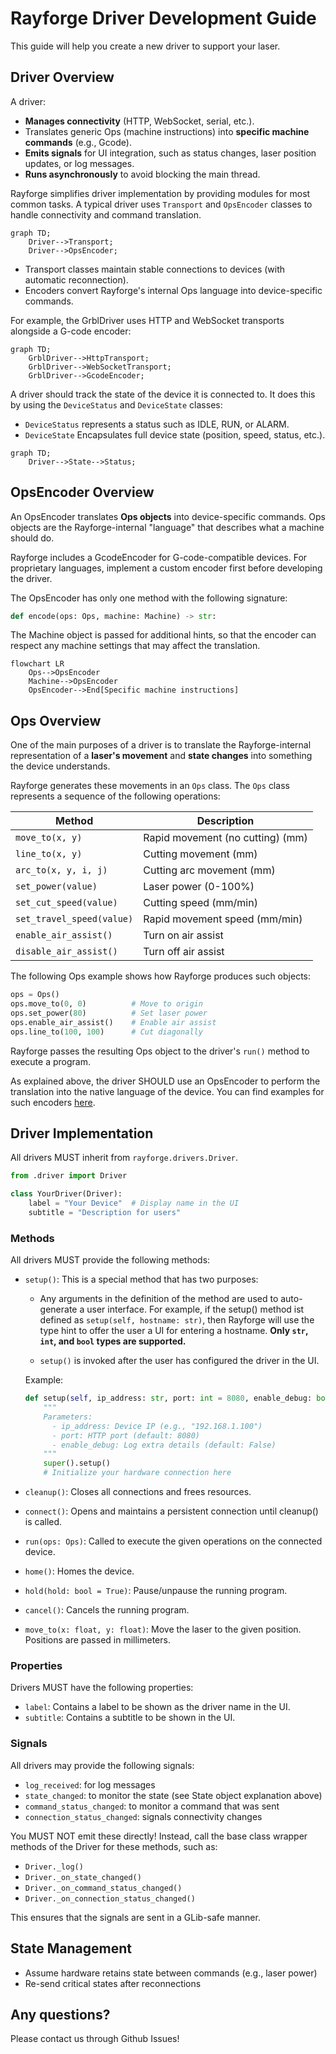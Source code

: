 # Rayforge Driver Development Guide

This guide will help you create a new driver to support your laser.

## Driver Overview

A driver:

- **Manages connectivity** (HTTP, WebSocket, serial, etc.).
- Translates generic Ops (machine instructions) into **specific machine commands**
  (e.g., Gcode).
- **Emits signals** for UI integration, such as status changes, laser position
  updates, or log messages.
- **Runs asynchronously** to avoid blocking the main thread.

Rayforge simplifies driver implementation by providing modules for most common
tasks. A typical driver uses `Transport` and `OpsEncoder` classes to handle
connectivity and command translation.

```mermaid
graph TD;
    Driver-->Transport;
    Driver-->OpsEncoder;
```

- Transport classes maintain stable connections to devices (with automatic
  reconnection).
- Encoders convert Rayforge's internal Ops language into device-specific
  commands.

For example, the GrblDriver uses HTTP and WebSocket transports alongside a
G-code encoder:

```mermaid
graph TD;
    GrblDriver-->HttpTransport;
    GrblDriver-->WebSocketTransport;
    GrblDriver-->GcodeEncoder;
```

A driver should track the state of the device it is connected to. It does this
by using the `DeviceStatus` and `DeviceState` classes:

- `DeviceStatus` represents a status such as IDLE, RUN, or ALARM.
- `DeviceState` Encapsulates full device state (position, speed, status, etc.).

```mermaid
graph TD;
    Driver-->State-->Status;
```


## OpsEncoder Overview

An OpsEncoder translates **Ops objects** into device-specific
commands. Ops objects are the Rayforge-internal "language" that
describes what a machine should do.

Rayforge includes a GcodeEncoder for G-code-compatible devices.
For proprietary languages, implement a custom encoder first before
developing the driver.

The OpsEncoder has only one method with the following signature:

```python
def encode(ops: Ops, machine: Machine) -> str:
```

The Machine object is passed for additional hints, so that the
encoder can respect any machine settings that may affect the
translation.

```mermaid
flowchart LR
    Ops-->OpsEncoder
    Machine-->OpsEncoder
    OpsEncoder-->End[Specific machine instructions]
```


## Ops Overview

One of the main purposes of a driver is to translate the Rayforge-internal
representation of a **laser's movement** and **state changes** into something the
device understands.

Rayforge generates these movements in an `Ops` class. The `Ops` class
represents a sequence of the following operations:

| Method                    | Description                                |
| ------------------------- | ------------------------------------------ |
| `move_to(x, y)`           | Rapid movement (no cutting) (mm)           |
| `line_to(x, y)`           | Cutting movement (mm)                      |
| `arc_to(x, y, i, j)`      | Cutting arc movement (mm)                  |
| `set_power(value)`        | Laser power (0-100%)                       |
| `set_cut_speed(value)`    | Cutting speed (mm/min)                     |
| `set_travel_speed(value)` | Rapid movement speed (mm/min)              |
| `enable_air_assist()`     | Turn on air assist                         |
| `disable_air_assist()`    | Turn off air assist                        |

The following Ops example shows how Rayforge produces such objects:

```python
ops = Ops()
ops.move_to(0, 0)          # Move to origin
ops.set_power(80)          # Set laser power
ops.enable_air_assist()    # Enable air assist
ops.line_to(100, 100)      # Cut diagonally
```

Rayforge passes the resulting Ops object to the driver's `run()` method to
execute a program.

As explained above, the driver SHOULD use an OpsEncoder to perform the translation
into the native language of the device.
You can find examples for such encoders [here](../rayforge/opsencoder/).


## Driver Implementation

All drivers MUST inherit from `rayforge.drivers.Driver`.

```python
from .driver import Driver

class YourDriver(Driver):
    label = "Your Device"  # Display name in the UI
    subtitle = "Description for users"
```

### Methods

All drivers MUST provide the following methods:

- `setup()`: This is a special method that has two purposes:

    - Any arguments in the definition of the method are used to
      auto-generate a user interface. For example, if the setup()
      method ist defined as `setup(self, hostname: str)`, then
      Rayforge will use the type hint to offer the user a UI
      for entering a hostname.
      **Only `str`, `int`, and `bool` types are supported.**

    - `setup()` is invoked after the user has configured the
       driver in the UI.

  Example:
    ```python
    def setup(self, ip_address: str, port: int = 8080, enable_debug: bool = False):
        """
        Parameters:
          - ip_address: Device IP (e.g., "192.168.1.100")
          - port: HTTP port (default: 8080)
          - enable_debug: Log extra details (default: False)
        """
        super().setup()
        # Initialize your hardware connection here
    ```

- `cleanup()`: Closes all connections and frees resources.
- `connect()`: Opens and maintains a persistent connection until cleanup()
   is called.
- `run(ops: Ops)`: Called to execute the given operations on the
   connected device.
- `home()`: Homes the device.
- `hold(hold: bool = True)`: Pause/unpause the running program.
- `cancel()`: Cancels the running program.
- `move_to(x: float, y: float)`: Move the laser to the given position.
   Positions are passed in millimeters.

### Properties

Drivers MUST have the following properties:

- `label`: Contains a label to be shown as the driver name in the UI.
- `subtitle`: Contains a subtitle to be shown in the UI.

### Signals

All drivers may provide the following signals:

- `log_received`: for log messages
- `state_changed`: to monitor the state (see State object explanation above)
- `command_status_changed`: to monitor a command that was sent
- `connection_status_changed`: signals connectivity changes

You MUST NOT emit these directly! Instead, call the base class
wrapper methods of the Driver for these methods, such as:

- `Driver._log()`
- `Driver._on_state_changed()`
- `Driver._on_command_status_changed()`
- `Driver._on_connection_status_changed()`

This ensures that the signals are sent in a GLib-safe manner.


## State Management

- Assume hardware retains state between commands (e.g., laser power)
- Re-send critical states after reconnections


## Any questions?

Please contact us through Github Issues!
